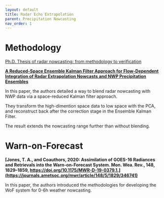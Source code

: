 ```yaml
---
layout: default
title: Radar Echo Extrapolation
parent: Precipitation Nowcasting
nav_order: 1
---
```


# Methodology

[Ph.D. Thesis of radar nowcasting: from methodology to verification](https://github.com/chrimerss/allenslib/tree/master/src/PhD_dissertation_v1_0.pdf)


__[A Reduced-Space Ensemble Kalman Filter Approach for Flow-Dependent Integration of Radar Extrapolation Nowcasts and NWP Precipitation Ensembles](https://journals.ametsoc.org/mwr/article/147/3/987/107474/A-Reduced-Space-Ensemble-Kalman-Filter-Approach)__

In this paper, the authors detailed a way to blend radar nowcasting with NWP data via a space-reduced Kalman filter approach.

They transform the high-dimention space data to low space with the PCA, and reconstruct back after the correction stage in the Ensemble Kalman Filter.

The result extends the nowcasting range further than without blending.

# Warn-on-Forecast

__[Jones, T. A., and Coauthors, 2020: Assimilation of GOES-16 Radiances and Retrievals into the Warn-on-Forecast System. Mon. Wea. Rev., 148, 1829–1859, https://doi.org/10.1175/MWR-D-19-0379.1.](https://journals.ametsoc.org/mwr/article/148/5/1829/346741)__

In this paper, the authors introduced the methodologies for developing the WoF system for 0-6h weather nowcasting.
